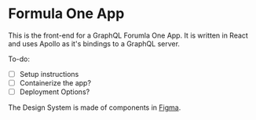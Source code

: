 # Formula One App


This is the front-end for a GraphQL Forumla One App. It is written in React and uses Apollo as it's bindings to a GraphQL server.

To-do:
- [ ] Setup instructions
- [ ] Containerize the app?
- [ ] Deployment Options? 

The Design System is made of components in [Figma](https://www.figma.com/file/CmYEyRWOtCuT2fgiTZrsNsMp/F1-App?node-id=0%3A1). 
